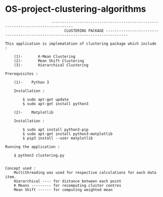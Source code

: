 ﻿# OS-project-clustering-algorithms
                         --------------------------------------------------------------------------------
                               CLUSTERING PACKAGE --------------------------------------------------------------------------------
     
	This application is implematation of clustering package which include :
	
 		(1)-       K-Mean Clustering
 		(2)-       Mean Shift Clustering
 		(3)-       Hierarchical Clustering
 		
 	Prerequisites :
 	
 		(1)-	Python 3
 		
 		Installation :
 		
 			$ sudo apt-get update
 			$ sudo apt-get install python3
 			
 		(2)-	Matplotlib
 		
 		Installation :
 		
 			$ sudo apt install python3-pip
 			$ sudo apt-get install python3-matplotlib
 			$ pip3 install --user matplotlib
 			
 	Running the application :
 	
 		$ python3 clustering.py
 		
 		
 	Concept used :
 		Multithreading was used for respective calculations for each data item.
 		Hierarchical ---- for distance between each point
 		K Means --------- for recomputing cluster centres
 		Mean Shift ------ for computing weighted mean 
